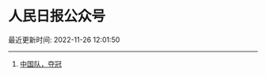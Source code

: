 # 人民日报公众号

最近更新时间: 2022-11-26 12:01:50

--- 
1. [中国队，夺冠](https://mp.weixin.qq.com/s/0lN0SKyEbJNCdrs3Zpwh5Q) 
